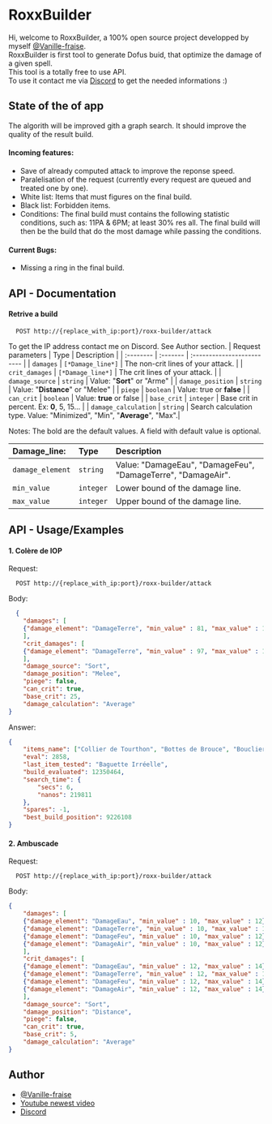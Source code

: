 # RoxxBuilder

Hi, welcome to RoxxBuilder, a 100% open source project developped by myself [@Vanille-fraise](https://github.com/Vanille-fraise/).  
RoxxBuilder is first tool to generate Dofus buid, that optimize the damage of a given spell.  
This tool is a totally free to use API.  
To use it contact me via [Discord](https://discordapp.com/users/480041757862789131) to get the needed informations :)  

## State of the of app

The algorith will be improved gith a graph search.
It should improve the quality of the result build.

#### Incoming features:
- Save of already computed attack to improve the reponse speed.
- Paralelisation of the request (currently every request are queued and treated one by one).
- White list: Items that must figures on the final build.
- Black list: Forbidden items.
- Conditions: The final build must contains the following statistic conditions, such as: 11PA & 6PM; at least 30% res all. The final build will then be the build that do the most damage while passing the conditions.

#### Current Bugs:
- Missing a ring in the final build.

## API - Documentation

#### Retrive a build

```http
  POST http://{replace_with_ip:port}/roxx-builder/attack
```
To get the IP address contact me on Discord. See Author section.
| Request parameters | Type     | Description                |
| :-------- | :------- | :------------------------- |
| `damages` | `[*Damage_line*]` | The non-crit lines of your attack. |
| `crit_damages` | `[*Damage_line*]` | The crit lines of your attack. |
| `damage_source` | `string` | Value: "**Sort**" or "Arme" |
| `damage_position` | `string` | Value: "**Distance**" or "Melee" |
| `piege` | `boolean` | Value: true or **false** |
| `can_crit` | `boolean` | Value: **true** or false |
| `base_crit` | `integer` | Base crit in percent. Ex: **0**, 5, 15... |
| `damage_calculation` | `string` | Search calculation type. Value: "Minimized", "Min", "**Average**", "Max".|

Notes: The bold are the default values. A field with default value is optional.

| **Damage_line:** | Type | Description |
| :-------- | :------- | :------------------------- |
| `damage_element` | `string` | Value: "DamageEau", "DamageFeu", "DamageTerre", "DamageAir".|
| `min_value` | `integer` | Lower bound of the damage line. |
| `max_value` | `integer` | Upper bound of the damage line. |

## API - Usage/Examples
#### 1. Colère de IOP
Request:
```http
  POST http://{replace_with_ip:port}/roxx-builder/attack
```
Body:
```json
  {
    "damages": [
    {"damage_element": "DamageTerre", "min_value" : 81, "max_value" : 100}
    ],
    "crit_damages": [
    {"damage_element": "DamageTerre", "min_value" : 97, "max_value" : 120}
    ],
    "damage_source": "Sort",
    "damage_position": "Melee",
    "piege": false,
    "can_crit": true,
    "base_crit": 25,
    "damage_calculation": "Average"
}
```
Answer:
```json
{
    "items_name": ["Collier de Tourthon", "Bottes de Brouce", "Bouclier du Captain Amakna", "Cape au Logis", "Crocobur", "Surpuissant Chacha de Combat (MJ)", "Ceinture de Brouce", "Coiffe du Comte Harebourg", "Annobusé de Maître Jarbo", "", "Vigoureux majeur", "Robuste majeur", "Forcené majeur", "Enragé majeur", "Furibond majeur", "Dofus Pourpre"],
    "eval": 2858,
    "last_item_tested": "Baguette Irréelle",
    "build_evaluated": 12350464,
    "search_time": {
        "secs": 6,
        "nanos": 219811
    },
    "spares": -1,
    "best_build_position": 9226108
}
```
#### 2. Ambuscade
Request:
```http
  POST http://{replace_with_ip:port}/roxx-builder/attack
```
Body:
```json
{
    "damages": [
    {"damage_element": "DamageEau", "min_value" : 10, "max_value" : 12},
    {"damage_element": "DamageTerre", "min_value" : 10, "max_value" : 12},
    {"damage_element": "DamageFeu", "min_value" : 10, "max_value" : 12},
    {"damage_element": "DamageAir", "min_value" : 10, "max_value" : 12}
    ],
    "crit_damages": [
    {"damage_element": "DamageEau", "min_value" : 12, "max_value" : 14},
    {"damage_element": "DamageTerre", "min_value" : 12, "max_value" : 14},
    {"damage_element": "DamageFeu", "min_value" : 12, "max_value" : 14},
    {"damage_element": "DamageAir", "min_value" : 12, "max_value" : 14}
    ],
    "damage_source": "Sort",
    "damage_position": "Distance",
    "piege": false,
    "can_crit": true,
    "base_crit": 5,
    "damage_calculation": "Average"
}
```



## Author

- [@Vanille-fraise](https://github.com/Vanille-fraise/)
- [Youtube newest video](https://www.youtube.com/watch?v=-dAHVCplywU&ab_channel=SuccessFull)
- [Discord](https://discordapp.com/users/480041757862789131)


